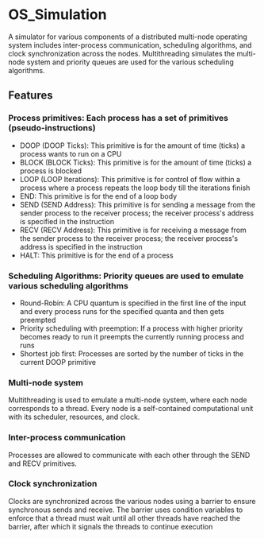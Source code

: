 # OS_Simulation
A simulator for various components of a distributed multi-node operating system includes inter-process communication, scheduling algorithms, and clock synchronization across the nodes. Multithreading simulates the multi-node system and priority queues are used for the various scheduling algorithms.

## Features
### Process primitives: Each process has a set of primitives (pseudo-instructions) 
* DOOP (DOOP Ticks): This primitive is for the amount of time (ticks) a process wants to run on a CPU
* BLOCK (BLOCK Ticks): This primitive is for the amount of time (ticks) a process is blocked
* LOOP (LOOP Iterations): This primitive is for control of flow within a process where a process repeats the loop body till the iterations finish
* END: This primitive is for the end of a loop body
* SEND (SEND Address): This primitive is for sending a message from the sender process to the receiver process; the receiver process's address is specified in the instruction
* RECV (RECV Address): This primitive is for receiving a message from the sender process to the receiver process; the receiver process's address is specified in the instruction
* HALT: This primitive is for the end of a process

### Scheduling Algorithms: Priority queues are used to emulate various scheduling algorithms
* Round-Robin: A CPU quantum is specified in the first line of the input and every process runs for the specified quanta and then gets preempted
* Priority scheduling with preemption: If a process with higher priority becomes ready to run it preempts the currently running process and runs
* Shortest job first: Processes are sorted by the number of ticks in the current DOOP primitive

### Multi-node system
Multithreading is used to emulate a multi-node system, where each node corresponds to a thread. Every node is a self-contained computational unit with its scheduler, resources, and clock.

### Inter-process communication
Processes are allowed to communicate with each other through the SEND and RECV primitives.

### Clock synchronization
Clocks are synchronized across the various nodes using a barrier to ensure synchronous sends and receive. The barrier uses condition variables to enforce that a thread must wait until all other threads have reached the barrier, after which it signals the threads to continue execution
